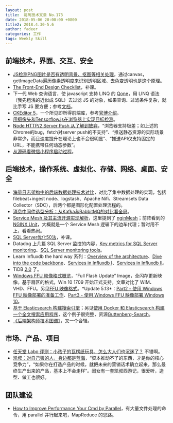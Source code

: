 ```yaml
---
layout: post
title:  每周技术文章 No.173
date: 2018-05-06 20:00:00 +0800
title2: 2018.4.30-5.6
author: fadeer
categories: 工作
tags: Weekly Skill
---
```


前端技术，界面、交互、安全
----
* [JS检测PNG图片是否有透明背景、抠图等相关处理](http://www.zhangxinxu.com/wordpress/2018/05/canvas-png-transparent-background-detect/)，通过canvas，getImageData遍历像素透明度来识别透明区域、去色变透明也是这个原理。
* [The Front-End Design Checklist](https://codeburst.io/the-front-end-design-checklist-4dd15828fad)，补课。
* 下一代 Web 查询语言，使 javascript 支持 LINQ 的 [Qone](https://github.com/dntzhang/qone)，用 LINQ 语法（我先粗浅的近似成 SQL）去过滤 JS 的对象，如果查询、过滤条件复杂，就比手写 JS 要方便；参考[文档](https://github.com/dntzhang/qone/blob/master/README-CN.md)。
* [CKEditor 5](https://github.com/ckeditor/ckeditor5)，一个所见即所得前端库，参考[官博介绍](https://ckeditor.com/blog/CKEditor-5-v10.0.0-the-future-of-rich-text-editing-looks-stable/)。
* [用摄像头和Tensorflow.js在浏览器上实现目标检测](https://www.jiqizhixin.com/articles/2018-05-02-2)。
* [Node HTTP/2 Server Push 从了解到放弃](https://segmentfault.com/a/1190000014655562)，“浏览器支持极差；如上述的Chrome的bug，fetch对server push的不支持”、“推送静态资源的实际场景非常少，而且速度提升在理论上也不会很明显”、“推送API仅支持固定的URL，不能携带任何动态参数”。
* [从源码看微信小程序启动过程](https://tech.youzan.com/weapp-booting/)。

后端技术，操作系统、虚拟化、存储、网络、桌面、安全
----
* [海量日志架构中的后端数据处理技术对比](http://www.infoq.com/cn/articles/data-processing-technology-comparison)，对比了集中数据处理的实现，包括filebeat+ingest node、logstash、Apache Nifi、Streamsets Data Collector（SDC），后两个都是图形化配置处理流程的。
* [消息中间件选型分析：从Kafka与RabbitMQ的对比看全局](http://www.infoq.com/cn/articles/kafka-vs-rabbitmq)。
* [Service Mesh 及其主流开源实现解析](https://liudanking.com/arch/service-mesh-%E5%8F%8A%E5%85%B6%E4%B8%BB%E6%B5%81%E5%BC%80%E6%BA%90%E5%AE%9E%E7%8E%B0%E8%A7%A3%E6%9E%90/)，这里提到了 [nginMesh](https://github.com/nginmesh/nginmesh)；前阵看到的 [NGINX Unit](https://www.nginx.com/blog/nginx-unit-1-0-released/)，大概就是一个 Service Mesh 逻辑下的边车代理；暂时用不上，看看热闹。
* [SQL Server优化50法](https://yq.aliyun.com/articles/586684)，补课。
* Datadog 上几篇 SQL Server 监控的内容，[Key metrics for SQL Server monitoring](https://www.datadoghq.com/blog/sql-server-monitoring/)、[SQL Server monitoring tools](https://www.datadoghq.com/blog/sql-server-monitoring-tools/)。
* Learn Influxdb the hard way 系列：[Overview of the architecture](https://yq.aliyun.com/articles/589943)、[Dive into the code backbone](https://yq.aliyun.com/articles/589945)、[Services in Influxdb I](https://yq.aliyun.com/articles/589946)、[Services in Influxdb II](https://yq.aliyun.com/articles/590312)。
* TiDB [2.0](https://pingcap.com/blog/tidb-2-0-announcement/) 了。
* [Windows FFU 映像格式概览](http://goxia.maytide.net/read.php/1887.htm)，“Full Flash Update” Image，全闪存更新映像。基于扇区的格式，Win 10 1709 开始正式支持，文章对比了 WIM、VHD、FFU。另见[FFU 映像格式](https://msdn.microsoft.com/zh-cn/library/windows/hardware/dn757539(v=vs.85).aspx)。*Update 5.13*：[Part2 - 使用 Windows FFU 映像部署的准备工作](http://goxia.maytide.net/read.php/1889.htm)、[Part3 - 使用 Windows FFU 映像部署 Windows 10](http://goxia.maytide.net/read.php/1890.htm)。
* [基于 Elasticsearch 构建搜索引擎](https://linuxstory.org/building-a-search-engine-with-elasticsearch/)；另见[使用 Docker 和 Elasticsearch 构建一个全文搜索应用程序](https://www.zcfy.cc/article/building-a-full-text-search-app-using-docker-and-elasticsearch)，这个例子很完整，资源[Guttenberg-Search](https://github.com/triestpa/guttenberg-search)。
* [《后端架构师技术图谱》](https://github.com/xingshaocheng/architect-awesome/blob/master/README.md)，又一个合辑。

市场、产品、项目
----
<!--preview-end-->
* [任天堂 Labo 评测：小孩子的瓦楞纸玩具，怎么大人们也沉迷了？](http://www.ifanr.com/1018662) 不错啊。
* [凯叔：对自己狠的人，身边都是蓝海](https://mp.weixin.qq.com/s?__biz=MzUyMDQ5NzI5Mg==&mid=2247494957&idx=1&sn=3d4b693774c0bc2059befa71077e788f)，“资本推动不了的东西，才是你的核心竞争力”，“如果你在打造产品的时候，就把未来的营销话术确立起来，那么最终生产出来的产品，基本上不会走样”。闺女有一套凯叔西游记，很爱听，造型、做工也很好。

团队建设
----
* [How to Improve Performance Your Cmd by Parallel](http://happy123.me/blog/2018/05/06/how-to-improve-performance-your-cmd-by-parallel/)，有大量文件处理的命令，用 parallel 并行起来吧，MapReduce 的思路。



